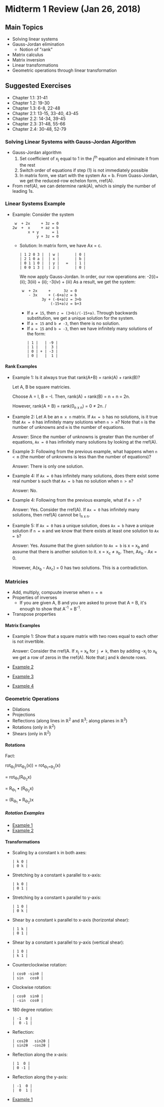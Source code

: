 # Midterm 1 Review (Jan 26, 2018)
## Main Topics
* Solving linear systems
* Gauss-Jordan elimination 
  * Notion of "rank"
* Matrix calculus
* Matrix inversion
* Linear transformations
* Geometric operations through linear transformation
## Suggested Exercises
* Chapter 1.1: 31-41
* Chapter 1.2: 19-30
* Chapter 1.3: 6-8, 22-48
* Chapter 2.1: 13-15, 33-40, 43-45
* Chapter 2.2: 14-34, 39-45
* Chapter 2.3: 31-48, 55-66
* Chapter 2.4: 30-48, 52-79
### Solving Linear Systems with Gauss-Jordan Algorithm
* Gauss-Jordan algorithm
  1. Set coefficient of x<sub>j</sub> equal to 1 in the j<sup>th</sup> equation and eliminate it from the rest
  2. Switch order of equations if step (1) is not immediately possible
  3. In matrix form, we start with the system Ax = b. From Guass-Jordan, we get the reduced-row echelon form, rref(A).
* From rref(A), we can determine rank(A), which is simply the number of leading 1s.
### Linear Systems Example
* Example: Consider the system

  ```
   w  + 2x     + 3z = 0
  2w  +  x     + az = b
         x + y      = 1
             y + 3z = 0
  ```

    * Solution: In matrix form, we have Ax = c.
      ```
      | 1 2 0 3 |  | w |       | 0 |
      | 2 1 0 a |  | x |       | b |
      | 0 1 1 0 |  | y |   =   | 1 |
      | 0 0 1 3 |  | z |       | 0 |
      ```
      We now apply Gauss-Jordan. In order, our row operations are: -2(i)+(ii); 3(iii) + (ii); -3(iv) + (iii)
      As a result, we get the system:
      ```
       w  + 2x     +      3z = 0
          - 3x     + (-6+a)z = b
                3y + (-6+a)z = 3+b
                    (-15+a)z = b+3
       ```
       * If `a ≠ 15`, then `z = (3+b)/(-15+a)`. Through backwards substitution, we get a unique solution for the system.
       * If `a = 15` and `b ≠ -3`, then there is no solution.
       * If `a = 15` and `b = -3`, then we have infinitely many solutions of the form: 
         ```
         | 1 |   | -9 |
         | 1 |   |  3 |
         | 0 | + | -3 |
         | 0 |   |  1 |
         ```
#### Rank Examples
* Example 1: Is it always true that rank(A+B) = rank(A) + rank(B)?

  Let A, B be square matricies.
  
  Choose A = I, B = -I. Then, rank(A) + rank(B) = n + n = 2n.
  
  However, rank(A + B) = rank(0<sub>n x n</sub>) = 0 ≠ 2n.
  / 
* Example 2: Let A be an `m x n` matrix. If `Ax = b` has no solutions, is it true that `Ax = 0` has infinitely many solutions when `n > m`? Note that `n` is the number of unknowns and `m` is the number of equations.

  Answer: Since the number of unknowns is greater than the number of equations, `Ax = 0` has infinitely many solutions by looking at the rref(A).

* Example 3: Following from the previous example, what happens when `n < m` (the number of unknowns is less than the number of equations)?

  Answer: There is only one solution. 

* Example 4: If `Ax = 0` has infinitely many solutions, does there exist some real number `b` such that `Ax = b` has no solution when `n > m`?
  
  Answer: No.

* Example 4: Following from the previous example, what if `m > n`?
  
  Answer: Yes. Consider the rref(A). If `Ax = 0` has infinitely many solutions, then rref(A) cannot be I<sub>n x n</sub>.

* Example 5: If `Ax = 0` has a unique solution, does `Ax = b` have a unique solution if `n = m` and we know that there exists at least one solution to `Ax = b`?

  Answer: Yes. Assume that the given solution to `Ax = b` is x = x<sub>b</sub> and assume that there is another solution to it. x = x<sub>c</sub> ≠ x<sub>b</sub>. Then, Ax<sub>b</sub> - Ax = 0.
  
  However, A(x<sub>b</sub> - Ax<sub>c</sub>) = 0 has two solutions. This is a contradiction.
  
### Matricies
* Add, multiply, compuute inverse when `n = m`
* Properties of inverses
  * If you are given A, B and you are asked to prove that A = B, it's enough to show that A<sup>-1</sup> = B<sup>-1</sup>.
* Transpose properties
#### Matrix Examples
* Example 1: Show that a square matrix with two rows equal to each other is not invertible.
  
  Answer: Consider the rref(A. If x<sub>j</sub> = x<sub>k</sub> for `j ≠ k`, then by adding -x<sub>j</sub> to x<sub>k</sub> we get a row of zeros in the rref(A). Note that j and k denote rows.

* [Example 2](Images/ex1.jpg)
* [Example 3](Images/ex2.jpg)
* [Example 4](Images/ex3.jpg)

### Geometric Operations
* Dilations
* Projections
* Reflections (along lines in ℝ<sup>2</sup> and ℝ<sup>3</sup>; along planes in ℝ<sup>3</sup>)
* Rotations (only in ℝ<sup>2</sup>)
* Shears (only in ℝ<sup>2</sup>)

#### Rotations
Fact: 

rot<sub>ϴ<sub>1</sub></sub>(rot<sub>ϴ<sub>2</sub></sub>(x)) = rot<sub>ϴ<sub>1</sub>+ϴ<sub>2</sub></sub>(x)

= rot<sub>ϴ<sub>1</sub></sub>(R<sub>ϴ<sub>2</sub></sub>x)

= R<sub>ϴ<sub>1</sub></sub> • (R<sub>ϴ<sub>2</sub></sub>x)

= (R<sub>ϴ<sub>1</sub></sub> • R<sub>ϴ<sub>2</sub></sub>)x

##### Rotation Examples
* [Example 1](Images/rex1.jpg)
* [Example 2](Images/rex2.jpg)

#### Transformations
* Scaling by a constant `k` in both axes:
  ```
  | k 0 |
  | 0 k |
  ```
* Stretching by a constant `k` parallel to x-axis:
  ```
  | k 0 |
  | 0 1 |
  ```
* Stretching by a constant `k` parallel to y-axis:
  ```
  | 1 0 |
  | 0 k |
  ```
* Shear by a constant `k` parallel to x-axis (horizontal shear):
  ```
  | 1 k |
  | 0 1 |
  ```
* Shear by a constant `k` parallel to y-axis (vertical shear):
  ```
  | 1 0 |
  | k 1 |
  ```
* Counterclockwise rotation:
  ```
  | cosθ -sinθ |
  | sin   cosθ |
  ```
* Clockwise rotation:
  ```
  | cosθ  sinθ |
  | -sin  cosθ |
  ```
* 180 degree rotation:
  ```
  | -1  0 |
  |  0 -1 |
  ```
* Reflection:
  ```
  | cos2θ   sin2θ |
  | sin2θ  -cos2θ |
  ```
* Reflection along the x-axis:
  ```
  | 1  0 |
  | 0 -1 |
  ```
* Reflection along the y-axis:
  ```
  | -1  0 |
  |  0  1 |
  ```
* [Example 1](Images/tex1.jpg)

